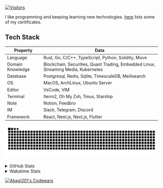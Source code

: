 <!-- markdownlint-disable MD041 MD010 MD033 -->
[![Visitors](https://api.visitorbadge.io/api/daily?path=Akagi201%2FAkagi201&label=Visitors%20Today&countColor=%2337d67a)](https://visitorbadge.io/status?path=Akagi201%2FAkagi201)

I like programming and keeping learning new technologies. [here](https://github.com/Akagi201/blockchain) lists some of my certificates.

## Tech Stack

| Property         	| Data                                                                               	|
|------------------	|------------------------------------------------------------------------------------	|
| Language         	| Rust, Go, C/C++, TypeScript, Python, Solidity, Move                                 |
| Domain Knowledge 	| Blockchain, Securities, Quant Trading, Embedded Linux, Streaming Media, Kubernetes 	|
| Database         	| Postgresql, Redis, Sqlite, TimescaleDB, Meilisearch                                 |
| OS               	| MacOS, ArchLinux, Ubuntu Server                                                     |
| Editor           	| VsCode, VIM                                                                        	|
| Terminal          | Iterm2, Oh My Zsh, Tmux, Starship                                                   |
| Note             	| Notion, Feedbro                                                                    	|
| IM               	| Slack, Telegram, Discord                                                            |
| Framework         | React, Nest.js, Next.js, Flutter                                                   	|

[![github contribution grid snake animation](https://raw.githubusercontent.com/Akagi201/Akagi201/output/github-contribution-grid-snake.svg#gh-light-mode-only)](https://github.com/Akagi201)

<details>
<summary>GitHub Stats</summary>
  <a href="https://github.com/Akagi201"><img alt="Profile Detail" src="https://raw.githubusercontent.com/Akagi201/Akagi201/master/profile-summary-card-output/dracula/0-profile-details.svg" /></a>
  <a href="https://github.com/Akagi201"><img alt="Github Stats" src="https://raw.githubusercontent.com/Akagi201/Akagi201/master/profile-summary-card-output/dracula/3-stats.svg" /></a>
  <a href="https://github.com/Akagi201"><img alt="Lang By Commits" src="https://raw.githubusercontent.com/Akagi201/Akagi201/master/profile-summary-card-output/dracula/2-most-commit-language.svg" /></a>
</details>

<details>
<summary>Wakatime Stats</summary>
<br>

<!--START_SECTION:waka-->
![Code Time](http://img.shields.io/badge/Code%20Time-634%20hrs%2010%20mins-blue)

**I'm a Night 🦉** 

```text
🌞 Morning    22 commits     █░░░░░░░░░░░░░░░░░░░░░░░░   6.27% 
🌆 Daytime    91 commits     ██████░░░░░░░░░░░░░░░░░░░   25.93% 
🌃 Evening    158 commits    ███████████░░░░░░░░░░░░░░   45.01% 
🌙 Night      80 commits     █████░░░░░░░░░░░░░░░░░░░░   22.79%

```
📅 **I'm Most Productive on Tuesday** 

```text
Monday       50 commits     ███░░░░░░░░░░░░░░░░░░░░░░   14.25% 
Tuesday      72 commits     █████░░░░░░░░░░░░░░░░░░░░   20.51% 
Wednesday    37 commits     ██░░░░░░░░░░░░░░░░░░░░░░░   10.54% 
Thursday     43 commits     ███░░░░░░░░░░░░░░░░░░░░░░   12.25% 
Friday       53 commits     ███░░░░░░░░░░░░░░░░░░░░░░   15.1% 
Saturday     51 commits     ███░░░░░░░░░░░░░░░░░░░░░░   14.53% 
Sunday       45 commits     ███░░░░░░░░░░░░░░░░░░░░░░   12.82%

```


📊 **This Week I Spent My Time On** 

```text
⌚︎ Time Zone: Asia/Shanghai

💬 Programming Languages: 
sh                       10 hrs 21 mins      ███████████░░░░░░░░░░░░░░   43.63% 
Rust                     7 hrs 38 mins       ████████░░░░░░░░░░░░░░░░░   32.14% 
Other                    2 hrs 28 mins       ██░░░░░░░░░░░░░░░░░░░░░░░   10.43% 
TypeScript               1 hr 8 mins         █░░░░░░░░░░░░░░░░░░░░░░░░   4.78% 
JSON                     28 mins             ░░░░░░░░░░░░░░░░░░░░░░░░░   1.99%

🔥 Editors: 
VS Code                  12 hrs 23 mins      █████████████░░░░░░░░░░░░   52.16% 
Zsh                      10 hrs 21 mins      ███████████░░░░░░░░░░░░░░   43.63% 
Google Calendar          1 hr                █░░░░░░░░░░░░░░░░░░░░░░░░   4.21%

💻 Operating System: 
Mac                      11 hrs 27 mins      ████████████░░░░░░░░░░░░░   48.23% 
Linux                    11 hrs 17 mins      ████████████░░░░░░░░░░░░░   47.56% 
Unknown OS               1 hr                █░░░░░░░░░░░░░░░░░░░░░░░░   4.21%

```

**I Mostly Code in Go** 

```text
Go                       37 repos            ███████████░░░░░░░░░░░░░░   46.84% 
Rust                     15 repos            ████░░░░░░░░░░░░░░░░░░░░░   18.99% 
JavaScript               8 repos             ██░░░░░░░░░░░░░░░░░░░░░░░   10.13% 
TypeScript               8 repos             ██░░░░░░░░░░░░░░░░░░░░░░░   10.13% 
Python                   2 repos             ░░░░░░░░░░░░░░░░░░░░░░░░░   2.53%

```



 Last Updated on 15/12/2022 15:35:07 UTC
<!--END_SECTION:waka-->

</details>

<a href="https://www.codewars.com/users/Akagi201"><img alt="Akagi201's Codewars" src="https://www.codewars.com/users/Akagi201/badges/small"></a>
